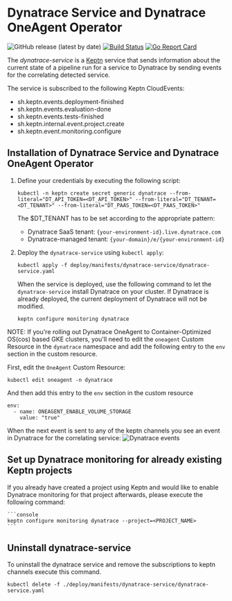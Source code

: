 # Dynatrace Service and Dynatrace OneAgent Operator
![GitHub release (latest by date)](https://img.shields.io/github/v/release/keptn-contrib/dynatrace-service)
[![Build Status](https://travis-ci.org/keptn-contrib/dynatrace-service.svg?branch=master)](https://travis-ci.org/keptn-contrib/dynatrace-service)
[![Go Report Card](https://goreportcard.com/badge/github.com/keptn-contrib/dynatrace-service)](https://goreportcard.com/report/github.com/keptn-contrib/dynatrace-service)

The *dynatrace-service* is a [Keptn](https://keptn.sh) service that sends information about the current state of a 
 pipeline run for a service to Dynatrace by sending events for the correlating detected service. 
 
The service is subscribed to the following Keptn CloudEvents:

- sh.keptn.events.deployment-finished
- sh.keptn.events.evaluation-done
- sh.keptn.events.tests-finished
- sh.keptn.internal.event.project.create
- sh.keptn.event.monitoring.configure

## Installation of Dynatrace Service and Dynatrace OneAgent Operator

1. Define your credentials by executing the following script:
    ```console
    kubectl -n keptn create secret generic dynatrace --from-literal="DT_API_TOKEN=<DT_API_TOKEN>" --from-literal="DT_TENANT=<DT_TENANT>" --from-literal="DT_PAAS_TOKEN=<DT_PAAS_TOKEN>"
    ```
    The $DT_TENANT has to be set according to the appropriate pattern:
    - Dynatrace SaaS tenant: `{your-environment-id}.live.dynatrace.com`
    - Dynatrace-managed tenant: `{your-domain}/e/{your-environment-id}`

1. Deploy the `dynatrace-service` using `kubectl apply`:

    ```console
    kubectl apply -f deploy/manifests/dynatrace-service/dynatrace-service.yaml
    ```
   
    When the service is deployed, use the following command to let the `dynatrace-service` install Dynatrace on your cluster. If Dynatrace is already deployed, the current deployment of Dynatrace will not be modified.

    ```console
    keptn configure monitoring dynatrace
    ```
   
 NOTE: If you're rolling out Dynatrace OneAgent to Container-Optimized OS(cos) based GKE clusters, you'll need to edit the `oneagent` Custom Resource in the `dynatrace` namespace and 
 add the following entry to the `env` section in the custom resource.
 
 First, edit the `OneAgent` Custom Resource:
  ```console
  kubectl edit oneagent -n dynatrace
  ```
 And then add this entry to the `env` section in the custom resource
 
  ```console
  env:
    - name: ONEAGENT_ENABLE_VOLUME_STORAGE
      value: "true"
  ```

  When the next event is sent to any of the keptn channels you see an event in Dynatrace for the correlating service:
![Dynatrace events](https://raw.githubusercontent.com/keptn-contrib/dynatrace-service/release-0.6.2/assets/events.png?raw=true "Dynatrace Events")

## Set up Dynatrace monitoring for already existing Keptn projects

If you already have created a project using Keptn and would like to enable Dynatrace monitoring for that project afterwards, please execute the following command:

    ```console
    keptn configure monitoring dynatrace --project=<PROJECT_NAME>
    ```

## Uninstall dynatrace-service

To uninstall the dynatrace service and remove the subscriptions to keptn channels execute this command.

```console
kubectl delete -f ./deploy/manifests/dynatrace-service/dynatrace-service.yaml
```
